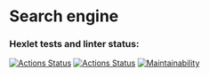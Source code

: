 # Search engine

### Hexlet tests and linter status:
[![Actions Status](https://github.com/irisraine/algorithms-project-69/workflows/hexlet-check/badge.svg)](https://github.com/irisraine/algorithms-project-69/actions)
[![Actions Status](https://github.com/irisraine/algorithms-project-69/workflows/pytest/badge.svg)](https://github.com/irisraine/algorithms-project-69/actions/workflows/pytest.yml)
[![Maintainability](https://api.codeclimate.com/v1/badges/c8addab484aecf9f90c8/maintainability)](https://codeclimate.com/github/irisraine/algorithms-project-69/maintainability)